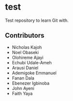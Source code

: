 # test
Test repository to learn Git with.

## Contributors
- Nicholas Kajoh
- Noel Obaseki
- Olohireme Ajayi
- Echubi Udale-Ameh
- Arausi Daniel
- Ademigoke Emmanuel
- Fanan Dala
- Ebenezer Igbinoba
- John Ayeni
- Faith Yaya